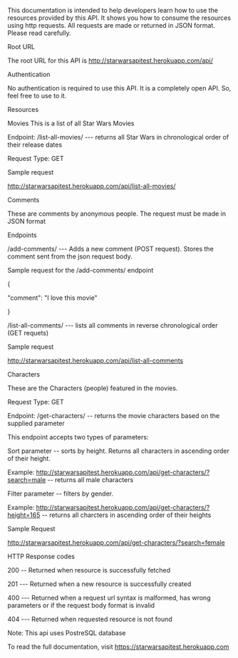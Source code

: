 This documentation is intended to help developers learn how to use the resources provided by this API. It shows you how to consume the resources using http requests. All requests are made or returned in JSON format. Please read carefully.

Root URL

The root URL for this API is http://starwarsapitest.herokuapp.com/api/

Authentication

No authentication is required to use this API. It is a completely open API. So, feel free to use to it.

Resources

Movies This is a list of all Star Wars Movies

Endpoint: /list-all-movies/ --- returns all Star Wars in chronological order of their release dates

Request Type: GET

Sample request

http://starwarsapitest.herokuapp.com/api/list-all-movies/

Comments

These are comments by anonymous people. The request must be made in JSON format

Endpoints

/add-comments/ --- Adds a new comment (POST request). Stores the comment sent from the json request body.

Sample request for the /add-comments/ endpoint

{

  "comment": "I love this movie"
  
}

/list-all-comments/ --- lists all comments in reverse chronological order (GET requets)

Sample request

http://starwarsapitest.herokuapp.com/api/list-all-comments

Characters

These are the Characters (people) featured in the movies.

Request Type: GET

Endpoint: /get-characters/ -- returns the movie characters based on the supplied parameter

This endpoint accepts two types of parameters:

Sort parameter -- sorts by height. Returns all characters in ascending order of their height.

Example: http://starwarsapitest.herokuapp.com/api/get-characters/?search=male -- returns all male characters

Filter parameter -- filters by gender.

Example: http://starwarsapitest.herokuapp.com/api/get-characters/?height=165 -- returns all charcters in ascending order of their heights

Sample Request

http://starwarsapitest.herokuapp.com/api/get-characters/?search=female

HTTP Response codes

200 -- Returned when resource is successfully fetched

201 --- Returned when a new resource is successfully created

400 --- Returned when a request url syntax is malformed, has wrong parameters or if the request body format is invalid

404 --- Returned when requested resource is not found

Note: This api uses PostreSQL database

To read the full documentation, visit https://starwarsapitest.herokuapp.com
